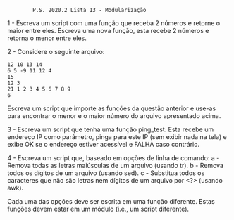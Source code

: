 			P.S. 2020.2 Lista 13 - Modularização

1 - Escreva um script com uma função que receba 2 números e retorne o maior entre eles. Escreva uma nova função, esta recebe 2 números e retorna o menor entre eles.

2 - Considere o seguinte arquivo:

	12 10 13 14
	6 5 -9 11 12 4
	15
	12 3
	21 1 2 3 4 5 6 7 8 9
	6

Escreva um script que importe as funções da questão anterior e use-as para encontrar o menor e o maior número do arquivo apresentado acima.

3 - Escreva um script que tenha uma função ping_test. Esta recebe um endereço IP como parâmetro, pinga para este IP (sem exibir nada na tela) e exibe OK se o endereço estiver acessível e FALHA caso contrário.

4 - Escreva um script que, baseado em opções de linha de comando:
a - Remova todas as letras maiúsculas de um arquivo (usando tr).
b - Remova todos os dígitos de um arquivo (usando sed).
c - Substitua todos os caracteres que não são letras nem dígitos de um arquivo por <?> (usando awk).

Cada uma das opções deve ser escrita em uma função diferente. Estas funções devem estar em um módulo (i.e., um script diferente).



